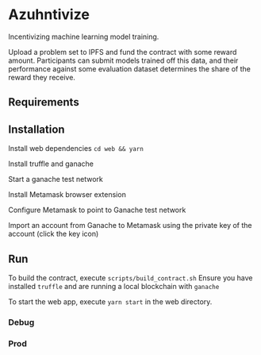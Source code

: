 # Azuhntivize

Incentivizing machine learning model training.

Upload a problem set to IPFS and fund the contract with some reward amount. Participants can submit models trained off this data, and their
performance against some evaluation dataset determines the share of the reward they receive.


## Requirements


## Installation
Install web dependencies
`cd web && yarn`

Install truffle and ganache

Start a ganache test network

Install Metamask browser extension

Configure Metamask to point to Ganache test network

Import an account from Ganache to Metamask using the private key of the account (click the key icon)

## Run
To build the contract, execute `scripts/build_contract.sh`
Ensure you have installed `truffle` and are running a local blockchain with `ganache`

To start the web app, execute `yarn start` in the web directory.

### Debug


### Prod
